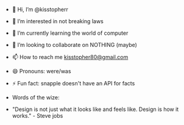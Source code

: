 - 👋 Hi, I’m @kisstopherr
- 👀 I’m interested in not breaking laws
- 🌱 I’m currently learning the world of computer
- 💞️ I’m looking to collaborate on NOTHING (maybe)
- 📫 How to reach me kisstopher80@gmail.com
- 😄 Pronouns: were/was
- ⚡ Fun fact: snapple doesn't have an API for facts

- Words of the wize:
- "Design is not just what it looks like and feels like. Design is how it works." - Steve jobs

<!---
kisstopherr/kisstopherr is a ✨ special ✨ repository because its `README.md` (this file) appears on your GitHub profile.
You can click the Preview link to take a look at your changes.
--->
